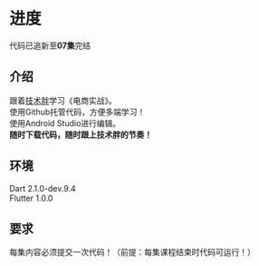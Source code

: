 # 进度
代码已追新至**07集**完结  

## 介绍
跟着[技术胖](https://jspang.com/)学习《电商实战》。  
使用Github托管代码，方便多端学习！  
使用Android Studio进行编辑。  
**随时下载代码，随时跟上技术胖的节奏！**  

## 环境
Dart 2.1.0-dev.9.4  
Flutter 1.0.0  

## 要求
每集内容必须提交一次代码！（前提：每集课程结束时代码可运行！）  

